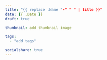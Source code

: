 ```yaml
---
title: "{{ replace .Name "-" " " | title }}"
date: {{ .Date }}
draft: true

thumbnail: add thumbnail image

tags: 
  - "add tags"

socialshare: true
---
```



